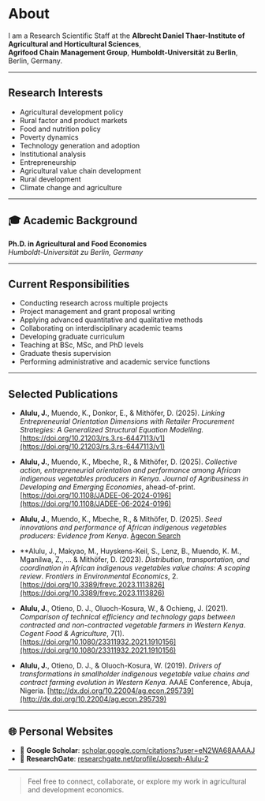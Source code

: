 
 
 
 
 # About

I am a Research Scientific Staff at the **Albrecht Daniel Thaer-Institute of Agricultural and Horticultural Sciences**,  
**Agrifood Chain Management Group**, **Humboldt-Universität zu Berlin**, Berlin, Germany.

---

## Research Interests

- Agricultural development policy  
- Rural factor and product markets  
- Food and nutrition policy  
- Poverty dynamics  
- Technology generation and adoption  
- Institutional analysis  
- Entrepreneurship  
- Agricultural value chain development  
- Rural development  
- Climate change and agriculture

---

## 🎓 Academic Background

**Ph.D. in Agricultural and Food Economics**  
*Humboldt-Universität zu Berlin, Germany*

---

## Current Responsibilities

- Conducting research across multiple projects  
- Project management and grant proposal writing  
- Applying advanced quantitative and qualitative methods  
- Collaborating on interdisciplinary academic teams  
- Developing graduate curriculum  
- Teaching at BSc, MSc, and PhD levels  
- Graduate thesis supervision  
- Performing administrative and academic service functions  

---

## Selected Publications
- **Alulu, J.**, Muendo, K., Donkor, E., & Mithöfer, D. (2025). *Linking Entrepreneurial Orientation Dimensions with Retailer Procurement Strategies: A Generalized Structural Equation Modelling.* [https://doi.org/10.21203/rs.3.rs-6447113/v1](https://doi.org/10.21203/rs.3.rs-6447113/v1)

- **Alulu, J.**, Muendo, K., Mbeche, R., & Mithöfer, D. (2025). *Collective action, entrepreneurial orientation and performance among African indigenous vegetables producers in Kenya*. *Journal of Agribusiness in Developing and Emerging Economies*, ahead-of-print. [https://doi.org/10.1108/JADEE-06-2024-0196](https://doi.org/10.1108/JADEE-06-2024-0196)

- **Alulu, J.**, Muendo, K., Mbeche, R., & Mithöfer, D. (2025). *Seed innovations and performance of African indigenous vegetables producers: Evidence from Kenya*. [Agecon Search](https://ageconsearch.umn.edu/record/344235)

- **Alulu, J., Makyao, M., Huyskens-Keil, S., Lenz, B., Muendo, K. M., Mganilwa, Z., ... & Mithöfer, D. (2023). *Distribution, transportation, and coordination in African indigenous vegetables value chains: A scoping review*. *Frontiers in Environmental Economics*, 2. [https://doi.org/10.3389/frevc.2023.1113826](https://doi.org/10.3389/frevc.2023.1113826)

- **Alulu, J.**, Otieno, D. J., Oluoch-Kosura, W., & Ochieng, J. (2021). *Comparison of technical efficiency and technology gaps between contracted and non-contracted vegetable farmers in Western Kenya*. *Cogent Food & Agriculture*, 7(1). [https://doi.org/10.1080/23311932.2021.1910156](https://doi.org/10.1080/23311932.2021.1910156)

- **Alulu, J.**, Otieno, D. J., & Oluoch-Kosura, W. (2019). *Drivers of transformations in smallholder indigenous vegetable value chains and contract farming evolution in Western Kenya*. AAAE Conference, Abuja, Nigeria. [http://dx.doi.org/10.22004/ag.econ.295739](http://dx.doi.org/10.22004/ag.econ.295739)

---

## 🌐 Personal Websites

- 📖 **Google Scholar**: [scholar.google.com/citations?user=eN2WA68AAAAJ](https://scholar.google.com/citations?hl=en&user=eN2WA68AAAAJ)  
- 🔬 **ResearchGate**: [researchgate.net/profile/Joseph-Alulu-2](https://www.researchgate.net/profile/Joseph-Alulu-2?ev=hdr_xprf)

---

> Feel free to connect, collaborate, or explore my work in agricultural and development economics.
